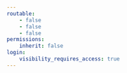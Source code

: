 ```yaml
---
routable:
    - false
    - false
    - false
permissions:
    inherit: false
login:
    visibility_requires_access: true
---
```


